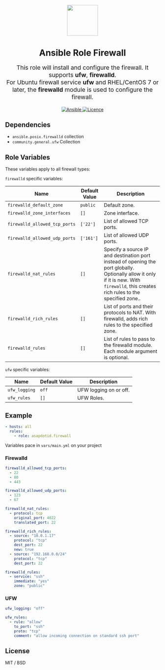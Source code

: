 <p align="center"> <img src="https://user-images.githubusercontent.com/34257858/129839002-15e3f2c7-3f75-46d4-afae-0fd207d7fdde.png" width="100" height="100"></p>

<h1 align="center">
    Ansible Role Firewall
</h1>

<p align="center" style="font-size: 1.2rem;">
    This role will install and configure the firewall. It supports <b>ufw</b>, <b>firewalld</b>.<br />
    For Ubuntu firewall service <b>ufw</b> and RHEL/CentOS 7 or later, the <b>firewalld</b> module is used to configure the firewall.
</p>

<p align="center">

<a href="https://www.ansible.com">
  <img src="https://img.shields.io/badge/Ansible-2.10-green?style=flat&logo=ansible" alt="Ansible">
</a>
<a href="LICENSE.md">
  <img src="https://img.shields.io/badge/License-MIT-blue.svg" alt="Licence">
</a>

## Dependencies

- `ansible.posix.firewalld` collection
- `community.general.ufw` Collection

## Role Variables

These variables apply to all firewall types:

`firewalld` specific variables:

| Name                          | Default Value | Description                                                                                                                                                                             |
| ----------------------------- | ------------- | --------------------------------------------------------------------------------------------------------------------------------------------------------------------------------------- |
| `firewalld_default_zone`      | `public`      | Default zone.                                                                                                                                                                           |
| `firewalld_zone_interfaces`   | `[]`          | Zone interface.                                                                                                                                                                         |
| `firewalld_allowed_tcp_ports` | `['22']`      | List of allowed TCP ports.                                                                                                                                                              |
| `firewalld_allowed_udp_ports` | `['161']`     | List of allowed UDP ports.                                                                                                                                                              |
| `firewalld_nat_rules`         | `[]`          | Specify a source IP and destination port instead of opening the port globally. Optionally allow it only if it is new. With `firewalld`, this creates rich rules to the specified zone.. |
| `firewalld_rich_rules`        | `[]`          | List of ports and their protocols to NAT. With firewalld, adds rich rules to the specified zone.                                                                                        |
| `firewalld_rules`             | `[]`          | List of rules to pass to the firewalld module. Each module argument is optional.                                                                                                        |

`ufw` specific variables:

| Name          | Default Value | Description            |
| ------------- | ------------- | ---------------------- |
| `ufw_logging` | `off`         | UFW logging on or off. |
| `ufw_rules`   | `[]`          | UFW Roles.             |

## Example

```yaml
- hosts: all
  roles:
    - role: asapdotid.firewall
```

Variables pace in `vars/main.yml` on your project

### Firewalld

```yaml
firewalld_allowed_tcp_ports:
  - 22
  - 80
  - 443

firewalld_allowed_udp_ports:
  - 123
  - 67

firewalld_nat_rules:
  - protocol: tcp
    original_port: 4022
    translated_port: 22

firewalld_rich_rules:
  - source: "10.0.1.17"
    protocol: "tcp"
    dest_port: 22
    new: true
  - source: "192.168.0.0/24"
    protocol: "tcp"
    dest_port: 22

firewalld_rules:
  - service: "ssh"
    immediate: "yes"
    zone: "public"
```

### UFW

```yaml
ufw_logging: "off"

ufw_rules:
  - rule: "allow"
    to_port: "ssh"
    proto: "tcp"
    comment: "allow incoming connection on standard ssh port"
```

## License

MIT / BSD
